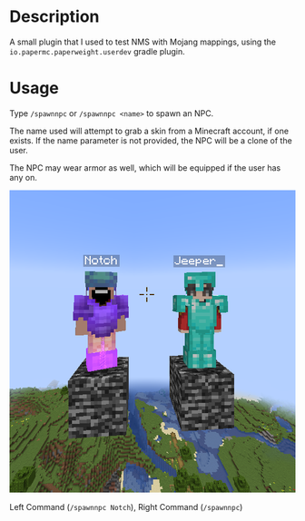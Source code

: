 <h1>Description</h1>
A small plugin that I used to test NMS with 
Mojang mappings, using the <code>io.papermc.paperweight.userdev</code>
gradle plugin.

<h1>Usage</h1>
Type <code>/spawnnpc</code> or <code>/spawnnpc &lt;name&gt;</code> to spawn an NPC.

The name used will attempt to grab a skin from a Minecraft account, if one exists.
If the name parameter is not provided, the NPC will be a clone of the user.

The NPC may wear armor as well, which will be equipped if the user has any on.

![img_1.png](img_1.png)

Left Command (<code>/spawnnpc Notch</code>), Right Command (<code>/spawnnpc</code>)
